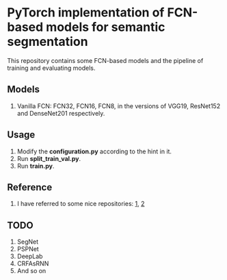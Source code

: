 # PyTorch implementation of FCN-based models for semantic segmentation
This repository contains some FCN-based models and the pipeline of training and evaluating models.

## Models
1. Vanilla FCN: FCN32, FCN16, FCN8, in the versions of VGG19, ResNet152 and DenseNet201 respectively.

## Usage
1. Modify the **configuration.py** according to the hint in it.
2. Run **split_train_val.py**.
3. Run **train.py**.

## Reference
1. I have referred to some nice repositories: [1](https://github.com/bodokaiser/piwise),
[2](https://github.com/ycszen/pytorch-ss)

## TODO
1. SegNet
2. PSPNet
3. DeepLab
4. CRFAsRNN
5. And so on

